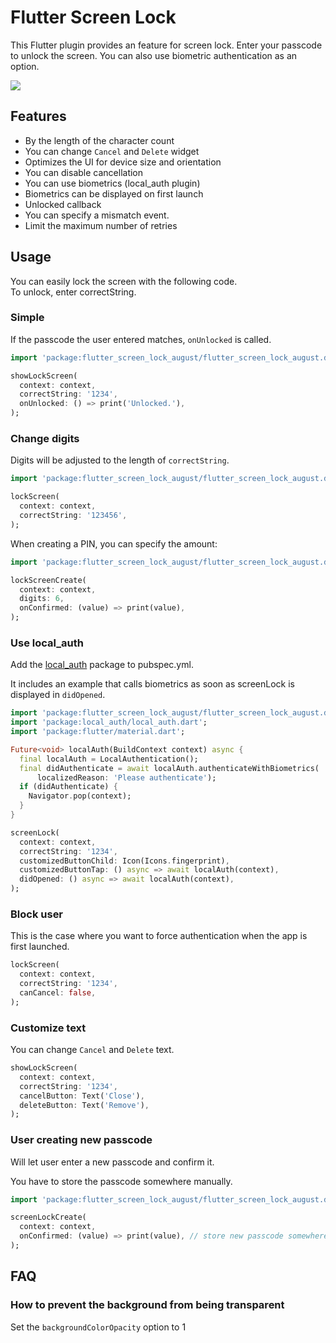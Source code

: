 # Flutter Screen Lock

This Flutter plugin provides an feature for screen lock.
Enter your passcode to unlock the screen.
You can also use biometric authentication as an option.

<img src="https://raw.githubusercontent.com/naoki0719/flutter_screen_lock_august/master/resources/flutter_screen_lock_august_v3.gif" />

## Features

- By the length of the character count
- You can change `Cancel` and `Delete` widget
- Optimizes the UI for device size and orientation
- You can disable cancellation
- You can use biometrics (local_auth plugin)
- Biometrics can be displayed on first launch
- Unlocked callback
- You can specify a mismatch event.
- Limit the maximum number of retries

## Usage

You can easily lock the screen with the following code.  
To unlock, enter correctString.

### Simple

If the passcode the user entered matches, `onUnlocked` is called.

```dart
import 'package:flutter_screen_lock_august/flutter_screen_lock_august.dart';

showLockScreen(
  context: context,
  correctString: '1234',
  onUnlocked: () => print('Unlocked.'),
);
```

### Change digits

Digits will be adjusted to the length of `correctString`.

```dart
import 'package:flutter_screen_lock_august/flutter_screen_lock_august.dart';

lockScreen(
  context: context,
  correctString: '123456',
);
```

When creating a PIN, you can specify the amount:

```dart
import 'package:flutter_screen_lock_august/flutter_screen_lock_august.dart';

lockScreenCreate(
  context: context,
  digits: 6,
  onConfirmed: (value) => print(value),
);
```

### Use local_auth

Add the [local_auth](https://pub.dev/packages/local_auth) package to pubspec.yml.

It includes an example that calls biometrics as soon as screenLock is displayed in `didOpened`.

```dart
import 'package:flutter_screen_lock_august/flutter_screen_lock_august.dart';
import 'package:local_auth/local_auth.dart';
import 'package:flutter/material.dart';

Future<void> localAuth(BuildContext context) async {
  final localAuth = LocalAuthentication();
  final didAuthenticate = await localAuth.authenticateWithBiometrics(
      localizedReason: 'Please authenticate');
  if (didAuthenticate) {
    Navigator.pop(context);
  }
}

screenLock(
  context: context,
  correctString: '1234',
  customizedButtonChild: Icon(Icons.fingerprint),
  customizedButtonTap: () async => await localAuth(context),
  didOpened: () async => await localAuth(context),
);
```

### Block user

This is the case where you want to force authentication when the app is first launched.

```dart
lockScreen(
  context: context,
  correctString: '1234',
  canCancel: false,
);
```

### Customize text

You can change `Cancel` and `Delete` text.

```dart
showLockScreen(
  context: context,
  correctString: '1234',
  cancelButton: Text('Close'),
  deleteButton: Text('Remove'),
);
```

### User creating new passcode

Will let user enter a new passcode and confirm it.

You have to store the passcode somewhere manually.

```dart
import 'package:flutter_screen_lock_august/flutter_screen_lock_august.dart';

screenLockCreate(
  context: context,
  onConfirmed: (value) => print(value), // store new passcode somewhere here
);
```

## FAQ

### How to prevent the background from being transparent

Set the `backgroundColorOpacity` option to 1
